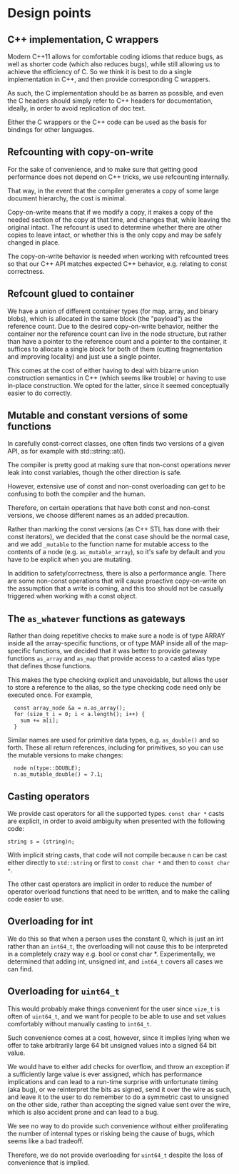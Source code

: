 # Design points

## C++ implementation, C wrappers

Modern C++11 allows for comfortable coding idioms that reduce bugs, as
well as shorter code (which also reduces bugs), while still allowing us to
achieve the efficiency of C.  So we think it is best to do a single
implementation in C++, and then provide corresponding C wrappers.

As such, the C implementation should be as barren as possible, and even the
C headers should simply refer to C++ headers for documentation, ideally, in
order to avoid replication of doc text.

Either the C wrappers or the C++ code can be used as the basis for bindings
for other languages.

## Refcounting with copy-on-write

For the sake of convenience, and to make sure that getting good performance
does not depend on C++ tricks, we use refcounting internally.

That way, in the event that the compiler generates a copy of some large
document hierarchy, the cost is minimal.

Copy-on-write means that if we modify a copy, it makes a copy of the needed
section of the copy at that time, and changes that, while leaving the original
intact.  The refcount is used to determine whether there are other copies to
leave intact, or whether this is the only copy and may be safely changed in
place.

The copy-on-write behavior is needed when working with refcounted trees
so that our C++ API matches expected C++ behavior, e.g. relating to const
correctness.

## Refcount glued to container

We have a union of different container types (for map, array, and binary
blobs), which is allocated in the same block (the "payload") as the reference
count.  Due to the desired copy-on-write behavior, neither the container nor
the reference count can live in the node structure, but rather than have a
pointer to the reference count and a pointer to the container, it suffices
to allocate a single block for both of them (cutting fragmentation and
improving locality) and just use a single pointer.

This comes at the cost of either having to deal with bizarre union
construction semantics in C++ (which seems like trouble) or having to
use in-place construction.  We opted for the latter, since it seemed
conceptually easier to do correctly.

## Mutable and constant versions of some functions

In carefully const-correct classes, one often finds two versions of a given
API, as for example with std::string::at().

The compiler is pretty good at making sure that non-const operations never
leak into const variables, though the other direction is safe.

However, extensive use of const and non-const overloading can get to be
confusing to both the compiler and the human.

Therefore, on certain operations that have both const and non-const versions,
we choose different names as an added precaution.

Rather than marking the const versions (as C++ STL has done with their
const iterators), we decided that the const case should be the normal
case, and we add `_mutable` to the function name for mutable access to
the contents of a node (e.g. `as_mutable_array`), so it's safe by default and
you have to be explicit when you are mutating.

In addition to safety/correctness, there is also a performance angle.  There
are some non-const operations that will cause proactive copy-on-write on the
assumption that a write is coming, and this too should not be casually
triggered when working with a const object.

## The `as_whatever` functions as gateways

Rather than doing repetitive checks to make sure a node is of type ARRAY
inside all the array-specific functions, or of type MAP inside all of the
map-specific functions, we decided that it was better to provide gateway
functions `as_array` and `as_map` that provide access to a casted alias type
that defines those functions.

This makes the type checking explicit and unavoidable, but allows the user to
store a reference to the alias, so the type checking code need only be
executed once.  For example,

```
  const array_node &a = n.as_array();
  for (size_t i = 0; i < a.length(); i++) {
    sum += a[i];
  }
```

Similar names are used for primitive data types, e.g. `as_double()` and so
forth.  These all return references, including for primitives, so you can
use the mutable versions to make changes:

```
  node n(type::DOUBLE);
  n.as_mutable_double() = 7.1;
```

## Casting operators
We provide cast operators for all the supported types. `const char *` casts are
explicit, in order to avoid ambiguity when presented with the following code:

```
string s = (string)n;
```

With implicit string casts, that code will not compile because n can be cast
either directly to `std::string` or first to `const char *` and then to `const
char *`.

The other cast operators are implicit in order to reduce the number of operator
overload functions that need to be written, and to make the calling code easier
to use.

## Overloading for int

We do this so that when a person uses the constant 0, which is just an int
rather than an `int64_t`, the overloading will not cause this to be
interpreted in a completely crazy way e.g. bool or const char \*.
Experimentally, we determined that adding int, unsigned int, and `int64_t`
covers all cases we can find.

## Overloading for `uint64_t`

This would probably make things convenient for the user since `size_t` is
often of `uint64_t`, and we want for people to be able to use and set values
comfortably without manually casting to `int64_t`.

Such convenience comes at a cost, however, since it implies lying when we
offer to take arbitrarily large 64 bit unsigned values into a signed 64 bit
value.

We would have to either add checks for overflow, and throw an exception if a
sufficiently large value is ever assigned, which has performance implications
and can lead to a run-time surprise with unfortunate timing (aka bug), or we
reinterpret the bits as signed, send it over the wire as such, and leave it to
the user to do remember to do a symmetric cast to unsigned on the other side,
rather than accepting the signed value sent over the wire, which is also
accident prone and can lead to a bug.

We see no way to do provide such convenience without either proliferating
the number of internal types or risking being the cause of bugs, which seems
like a bad tradeoff.

Therefore, we do not provide overloading for `uint64_t` despite the loss of
convenience that is implied.
